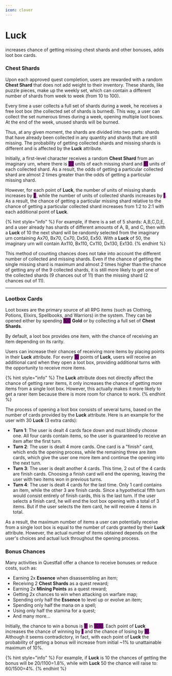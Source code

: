 ```yaml
---
icon: clover
---
```


# Luck

increases chance of getting missing chest shards and other bonuses, adds loot box cards.

### **Chest Shards**

Upon each approved quest completion, users are rewarded with a random **Chest Shard** that does not add weight to their inventory. These shards, like puzzle pieces, make up the weekly set, which can contain a different number of shards from week to week (from 10 to 100).

Every time a user collects a full set of shards during a week, he receives a free loot box (the collected set of shards is burned). This way, a user can collect the set numerous times during a week, opening multiple loot boxes. At the end of the week, unused shards will be burned.

Thus, at any given moment, the shards are divided into two parts: shards that have already been collected in any quantity and shards that are still missing. The probability of getting collected shards and missing shards is different and is affected by the **Luck** attribute.

Initially, a first-level character receives a random **Chest Shard** from an imaginary urn, where there is <mark style="background-color:purple;">32</mark> units of each missing shard and <mark style="background-color:purple;">61</mark> units of each collected shard. As a result, the odds of getting a particular collected shard are almost 2 times greater than the odds of getting a particular missing shard.

However, for each point of **Luck**, the number of units of missing shards increases by <mark style="background-color:purple;">2</mark>, while the number of units of collected shards increases by <mark style="background-color:purple;">1</mark>. As a result, the chance of getting a particular missing shard relative to the chance of getting a particular collected shard increases from 1:2 to 2:1 with each additional point of **Luck**.

{% hint style="info" %}
For example, if there is a set of 5 shards: A,B,C,D,E, and a user already has shards of different amounts of A, B, and C, then with a **Luck** of 10 the next shard will be randomly selected from the imaginary urn containing Ax70, Bx70, Cx70, Dx50, Ex50. With a **Luck** of 50, the imaginary urn will contain Ax110, Bx110, Cx110, Dx130, Ex130.
{% endhint %}

This method of counting chances does not take into account the different number of collected and missing shards. Even if the chance of getting the single missing shard is maximum and almost 2 times higher than the chance of getting any of the 9 collected shards, it is still more likely to get one of the collected shards (9 chances out of 11) than the missing shard (2 chances out of 11).

***

### **Lootbox Cards**

Loot boxes are the primary source of all RPG items (such as Clothing, Potions, Elixirs, Spellbooks, and Warriors) in the system. They can be opened either by spending <mark style="background-color:purple;">100</mark> **Gold** or by collecting a full set of **Chest Shards**.

By default, a loot box provides one item, with the chance of receiving an item depending on its rarity.

Users can increase their chances of receiving more items by placing points in their **Luck** attribute. For every <mark style="background-color:purple;">10</mark> points of **Luck**, users will receive an additional card when they open a loot box, providing additional turns with the opportunity to receive more items.

{% hint style="info" %}
The **Luck** attribute does not directly affect the chance of getting rarer items, it only increases the chance of getting more items from a single loot box. However, this actually makes it more likely to get a rarer item because there is more room for chance to work.
{% endhint %}

The process of opening a loot box consists of several turns, based on the number of cards provided by the **Luck** attribute. Here is an example for the user with 30 **Luck** (3 extra cards):

* **Turn 1**: The user is dealt 4 cards face down and must blindly choose one. All four cards contain items, so the user is guaranteed to receive an item after the first turn.
* **Turn 2**: The user is dealt 4 more cards. One card is a "finish" card, which ends the opening process, while the remaining three are item cards, which give the user one more item and continue the opening into the next turn.
* **Turn 3**: The user is dealt another 4 cards. This time, 2 out of the 4 cards are finish cards. Choosing a finish card will end the opening, leaving the user with two items won in previous turns.
* **Turn 4**: The user is dealt 4 cards for the last time. Only 1 card contains an item, while the other 3 are finish cards. Since a hypothetical fifth turn would consist entirely of finish cards, this is the last turn. If the user selects a finish card, he will end the loot box opening with a total of 3 items. But if the user selects the item card, he will receive 4 items in total.

As a result, the maximum number of items a user can potentially receive from a single loot box is equal to the number of cards granted by their **Luck** attribute. However, the actual number of items obtained depends on the user's choices and actual luck throughout the opening process.

### Bonus Chances

Many activities in Questfall offer a chance to receive bonuses or reduce costs, such as:

* Earning 2x **Essence** when disassembling an item;
* Receiving 2 **Chest Shards** as a quest reward;
* Earning 2x **Mining Points** as a quest reward;
* Getting 2x chances to win when attacking on warfare map;
* Spending only half the **Essence** to level up or evolve an item;
* Spending only half the mana on a spell;
* Using only half the stamina for a quest;
* And many more...

Initially, the chance to win a bonus is <mark style="background-color:purple;">11</mark> in <mark style="background-color:purple;">1010</mark>. Each point of **Luck** increases the chance of winning by <mark style="background-color:purple;">1</mark> and the chance of losing by <mark style="background-color:purple;">10</mark>. Although it seems contradictory, in fact, with each point of **Luck** the probability of getting a bonus will increase from initial \~1% to unattainable maximum of 10%.

{% hint style="info" %}
For example, if **Luck** is 10 the chances of getting the bonus will be 20/1100=1.8%, while with **Luck** 50 the chance will raise to: 60/1500=4%.
{% endhint %}
